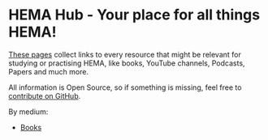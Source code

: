 # HEMA Hub - Your place for all things HEMA!

[These pages](https://hemaguide.github.io/hema-hub/) collect links to every resource that might be relevant for studying or practising HEMA, like books, YouTube channels, Podcasts, Papers and much more.

All information is Open Source, so if something is missing, feel free to [contribute on GitHub](https://github.com/HEMAGuide/hema-hub).

By medium:
- [Books](/books)
